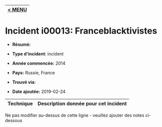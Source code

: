 |[< MENU](../README.md)|
|---|
# Incident i00013: Franceblacktivistes

* **Résumé:**

* **Type d'incident**: incident

* **Année commencée:** 2014

* **Pays:** Russie, France

* **Trouvé via:**

* **Date ajoutée:** 2019-02-24
 

|Technique |Description donnée pour cet incident |
|--------- |------------------------- |


Ne pas modifier au-dessus de cette ligne - veuillez ajouter des notes ci-dessous